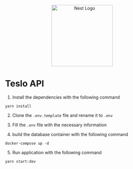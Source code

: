 <p align="center">
  <a href="http://nestjs.com/" target="blank"><img src="https://nestjs.com/img/logo-small.svg" width="200" alt="Nest Logo" /></a>
</p>

# Teslo API


1. Install the dependencies with the following command
```
yarn install
```
2. Clone the ```.env.template``` file and rename it to ```.env```
3. Fill the ```.env``` file with the necessary information

4. build the database container with the following command 
```
docker-compose up -d
```
5. Run application with the following command
```
yarn start:dev
```